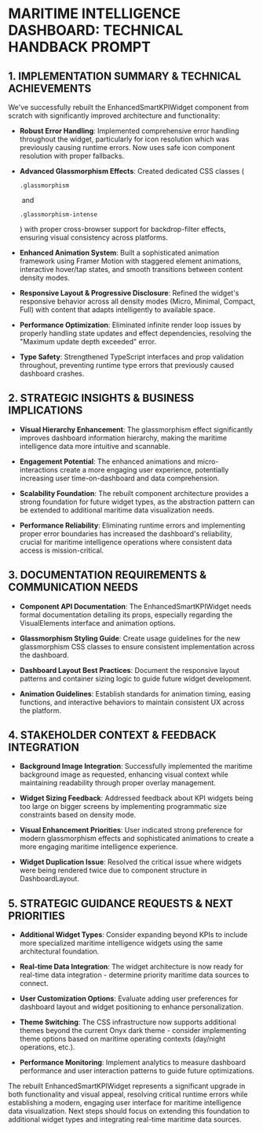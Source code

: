 # MARITIME INTELLIGENCE DASHBOARD: TECHNICAL HANDBACK PROMPT

## 1. IMPLEMENTATION SUMMARY & TECHNICAL ACHIEVEMENTS

We've successfully rebuilt the EnhancedSmartKPIWidget component from scratch with significantly improved architecture and functionality:

- **Robust Error Handling**: Implemented comprehensive error handling throughout the widget, particularly for icon resolution which was previously causing runtime errors. Now uses safe icon component resolution with proper fallbacks.
    
- **Advanced Glassmorphism Effects**: Created dedicated CSS classes (
    
    ```
    .glassmorphism
    ```
    
     and 
    
    ```
    .glassmorphism-intense
    ```
    
    ) with proper cross-browser support for backdrop-filter effects, ensuring visual consistency across platforms.
    
- **Enhanced Animation System**: Built a sophisticated animation framework using Framer Motion with staggered element animations, interactive hover/tap states, and smooth transitions between content density modes.
    
- **Responsive Layout & Progressive Disclosure**: Refined the widget's responsive behavior across all density modes (Micro, Minimal, Compact, Full) with content that adapts intelligently to available space.
    
- **Performance Optimization**: Eliminated infinite render loop issues by properly handling state updates and effect dependencies, resolving the "Maximum update depth exceeded" error.
    
- **Type Safety**: Strengthened TypeScript interfaces and prop validation throughout, preventing runtime type errors that previously caused dashboard crashes.
    

## 2. STRATEGIC INSIGHTS & BUSINESS IMPLICATIONS

- **Visual Hierarchy Enhancement**: The glassmorphism effect significantly improves dashboard information hierarchy, making the maritime intelligence data more intuitive and scannable.
    
- **Engagement Potential**: The enhanced animations and micro-interactions create a more engaging user experience, potentially increasing user time-on-dashboard and data comprehension.
    
- **Scalability Foundation**: The rebuilt component architecture provides a strong foundation for future widget types, as the abstraction pattern can be extended to additional maritime data visualization needs.
    
- **Performance Reliability**: Eliminating runtime errors and implementing proper error boundaries has increased the dashboard's reliability, crucial for maritime intelligence operations where consistent data access is mission-critical.
    

## 3. DOCUMENTATION REQUIREMENTS & COMMUNICATION NEEDS

- **Component API Documentation**: The EnhancedSmartKPIWidget needs formal documentation detailing its props, especially regarding the VisualElements interface and animation options.
    
- **Glassmorphism Styling Guide**: Create usage guidelines for the new glassmorphism CSS classes to ensure consistent implementation across the dashboard.
    
- **Dashboard Layout Best Practices**: Document the responsive layout patterns and container sizing logic to guide future widget development.
    
- **Animation Guidelines**: Establish standards for animation timing, easing functions, and interactive behaviors to maintain consistent UX across the platform.
    

## 4. STAKEHOLDER CONTEXT & FEEDBACK INTEGRATION

- **Background Image Integration**: Successfully implemented the maritime background image as requested, enhancing visual context while maintaining readability through proper overlay management.
    
- **Widget Sizing Feedback**: Addressed feedback about KPI widgets being too large on bigger screens by implementing programmatic size constraints based on density mode.
    
- **Visual Enhancement Priorities**: User indicated strong preference for modern glassmorphism effects and sophisticated animations to create a more engaging maritime intelligence experience.
    
- **Widget Duplication Issue**: Resolved the critical issue where widgets were being rendered twice due to component structure in DashboardLayout.
    

## 5. STRATEGIC GUIDANCE REQUESTS & NEXT PRIORITIES

- **Additional Widget Types**: Consider expanding beyond KPIs to include more specialized maritime intelligence widgets using the same architectural foundation.
    
- **Real-time Data Integration**: The widget architecture is now ready for real-time data integration - determine priority maritime data sources to connect.
    
- **User Customization Options**: Evaluate adding user preferences for dashboard layout and widget positioning to enhance personalization.
    
- **Theme Switching**: The CSS infrastructure now supports additional themes beyond the current Onyx dark theme - consider implementing theme options based on maritime operating contexts (day/night operations, etc.).
    
- **Performance Monitoring**: Implement analytics to measure dashboard performance and user interaction patterns to guide future optimizations.
    

The rebuilt EnhancedSmartKPIWidget represents a significant upgrade in both functionality and visual appeal, resolving critical runtime errors while establishing a modern, engaging user interface for maritime intelligence data visualization. Next steps should focus on extending this foundation to additional widget types and integrating real-time maritime data sources.